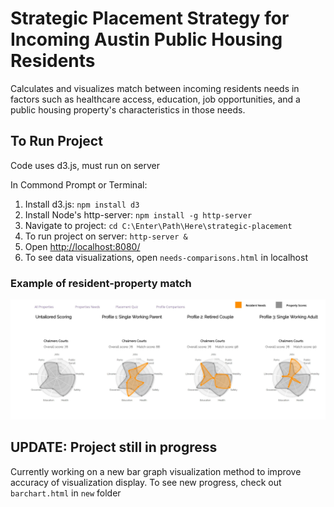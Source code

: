 # Strategic Placement Strategy for Incoming Austin Public Housing Residents
Calculates and visualizes match between incoming residents needs in factors such as healthcare access, education, job opportunities, and a public housing property's characteristics in those needs.

## To Run Project
Code uses d3.js, must run on server

In Commond Prompt or Terminal:

1. Install d3.js: `npm install d3`
2. Install Node's http-server: `npm install -g http-server`
3. Navigate to project: `cd C:\Enter\Path\Here\strategic-placement`
4. To run project on server: `http-server &`
5. Open [http://localhost:8080/](http://localhost:8080/)
6. To see data visualizations, open `needs-comparisons.html` in localhost

### Example of resident-property match
![chalmers property match](/example-pics/chalmers-match.JPG)

## UPDATE: Project still in progress
Currently working on a new bar graph visualization method to improve accuracy of visualization display. To see new progress, check out `barchart.html` in `new` folder
